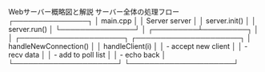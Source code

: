 Webサーバー概略図と解説
サーバー全体の処理フロー
           ┌───────────────┐
           │    main.cpp    │
           │ Server server  │
           │ server.init()  │
           │ server.run()   │
           └───────────────┘
                   │
         ┌─────────┴─────────┐
         │                   │
 ┌─────────────────────┐   ┌─────────────────────┐
 │ handleNewConnection() │ │ handleClient(i)      │
 │ - accept new client   │ │ - recv data          │
 │ - add to poll list    │ │ - echo back          │
 └─────────────────────┘   └─────────────────────┘

